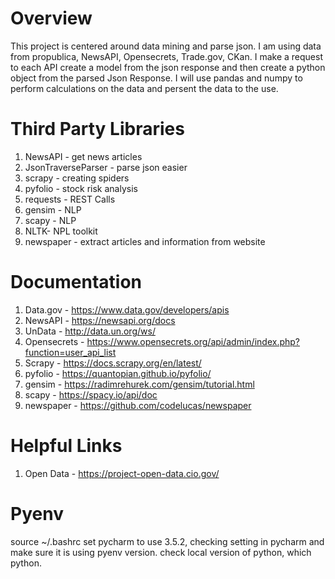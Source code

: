 # Overview
<p> This project is centered around data mining and parse json.  I am using data from propublica, NewsAPI, Opensecrets, Trade.gov, CKan.
    I make a request to each API create a model from the json response and then create a python object from the parsed Json Response.  I will use pandas and numpy to
    perform calculations on the data and persent the data to the use. </p>


# Third Party Libraries
1. NewsAPI - get news articles
2. JsonTraverseParser - parse json easier
3. scrapy - creating spiders
4. pyfolio - stock risk analysis
5. requests - REST Calls
6. gensim - NLP
7. scapy - NLP
8. NLTK- NPL toolkit
9. newspaper - extract articles and information from website


# Documentation
1. Data.gov - https://www.data.gov/developers/apis
3. NewsAPI - https://newsapi.org/docs
5. UnData - http://data.un.org/ws/
6. Opensecrets - https://www.opensecrets.org/api/admin/index.php?function=user_api_list
7. Scrapy - https://docs.scrapy.org/en/latest/
8. pyfolio - https://quantopian.github.io/pyfolio/
9. gensim - https://radimrehurek.com/gensim/tutorial.html
10. scapy - https://spacy.io/api/doc
11. newspaper - https://github.com/codelucas/newspaper


# Helpful Links
1. Open Data - https://project-open-data.cio.gov/


# Pyenv
<p> source ~/.bashrc set pycharm to use 3.5.2, checking setting in pycharm and make sure it is using pyenv version.
check local version of python, which python.  </p>
